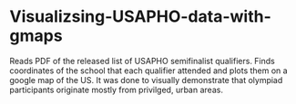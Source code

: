 # Visualizsing-USAPHO-data-with-gmaps

Reads PDF of the released list of USAPHO semifinalist qualifiers. Finds coordinates of the school that each qualifier attended and plots them on a google map of the US. It was done to visually demonstrate that olympiad participants originate mostly from privilged, urban areas. 
